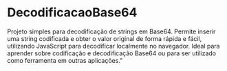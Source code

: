 # DecodificacaoBase64
Projeto simples para decodificação de strings em Base64. Permite inserir uma string codificada e obter o valor original de forma rápida e fácil, utilizando JavaScript para decodificar localmente no navegador. Ideal para aprender sobre codificação e decodificação Base64 ou para ser utilizado como ferramenta em outras aplicações."
